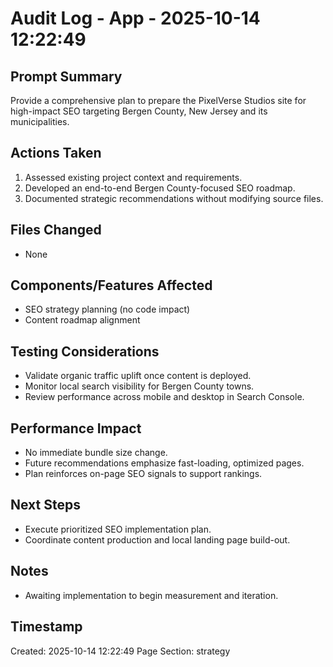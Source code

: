 # Audit Log - App - 2025-10-14 12:22:49

## Prompt Summary

Provide a comprehensive plan to prepare the PixelVerse Studios site for high-impact SEO targeting Bergen County, New Jersey and its municipalities.

## Actions Taken

1. Assessed existing project context and requirements.
2. Developed an end-to-end Bergen County-focused SEO roadmap.
3. Documented strategic recommendations without modifying source files.

## Files Changed

- None

## Components/Features Affected

- SEO strategy planning (no code impact)
- Content roadmap alignment

## Testing Considerations

- Validate organic traffic uplift once content is deployed.
- Monitor local search visibility for Bergen County towns.
- Review performance across mobile and desktop in Search Console.

## Performance Impact

- No immediate bundle size change.
- Future recommendations emphasize fast-loading, optimized pages.
- Plan reinforces on-page SEO signals to support rankings.

## Next Steps

- Execute prioritized SEO implementation plan.
- Coordinate content production and local landing page build-out.

## Notes

- Awaiting implementation to begin measurement and iteration.

## Timestamp

Created: 2025-10-14 12:22:49
Page Section: strategy

